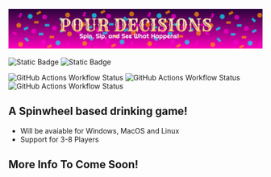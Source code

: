 ![Pour Decisions Banner](https://raw.githubusercontent.com/Harry-Skerritt/test/refs/heads/main/pd_github_banner.png)

![Static Badge](https://img.shields.io/badge/in_development-green)
![Static Badge](https://img.shields.io/badge/Built_With-SFML-orange)

![GitHub Actions Workflow Status](https://img.shields.io/github/actions/workflow/status/Harry-Skerritt/PourDecisions/ci-windows.yml?label=Windows)
![GitHub Actions Workflow Status](https://img.shields.io/github/actions/workflow/status/Harry-Skerritt/PourDecisions/ci-macos.yml?label=MacOS)
![GitHub Actions Workflow Status](https://img.shields.io/github/actions/workflow/status/Harry-Skerritt/PourDecisions/ci-linux.yml?label=Linux)

A Spinwheel based drinking game!
-
- Will be avaiable for Windows, MacOS and Linux
- Support for 3-8 Players
 

## More Info To Come Soon!


